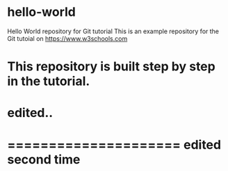 # hello-world
Hello World repository for Git tutorial
This is an example repository for the Git tutoial on https://www.w3schools.com

This repository is built step by step in the tutorial.
=====================
edited..
=====================

=====================
edited second time
=====================

